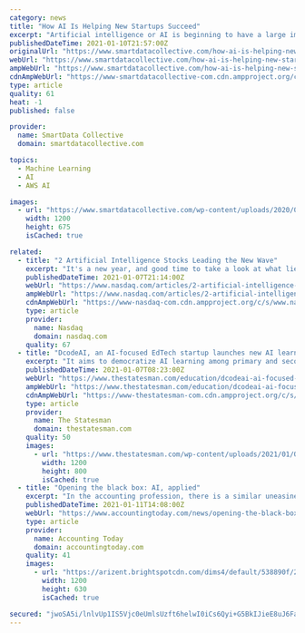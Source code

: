 ```yaml
---
category: news
title: "How AI Is Helping New Startups Succeed"
excerpt: "Artificial intelligence or AI is beginning to have a large impact on businesses of all sizes. Startup businesses are also taking part in the AI revolution. The importance of AI in today’s business world cannot be overstated."
publishedDateTime: 2021-01-10T21:57:00Z
originalUrl: "https://www.smartdatacollective.com/how-ai-is-helping-new-startups-succeed/"
webUrl: "https://www.smartdatacollective.com/how-ai-is-helping-new-startups-succeed/"
ampWebUrl: "https://www.smartdatacollective.com/how-ai-is-helping-new-startups-succeed/amp/"
cdnAmpWebUrl: "https://www-smartdatacollective-com.cdn.ampproject.org/c/s/www.smartdatacollective.com/how-ai-is-helping-new-startups-succeed/amp/"
type: article
quality: 61
heat: -1
published: false

provider:
  name: SmartData Collective
  domain: smartdatacollective.com

topics:
  - Machine Learning
  - AI
  - AWS AI

images:
  - url: "https://www.smartdatacollective.com/wp-content/uploads/2020/05/image-from-rawpixel-id-1199041-jpeg.jpg"
    width: 1200
    height: 675
    isCached: true

related:
  - title: "2 Artificial Intelligence Stocks Leading the New Wave"
    excerpt: "It's a new year, and good time to take a look at what lies ahead. Not in the short term, but on the longer horizon. So, here’s a number to think about: $126 billion. That’s the predicted size of the Artificial Intelligence (AI) technology market in 2025."
    publishedDateTime: 2021-01-07T21:14:00Z
    webUrl: "https://www.nasdaq.com/articles/2-artificial-intelligence-stocks-leading-the-new-wave-2021-01-07"
    ampWebUrl: "https://www.nasdaq.com/articles/2-artificial-intelligence-stocks-leading-the-new-wave-2021-01-07?amp"
    cdnAmpWebUrl: "https://www-nasdaq-com.cdn.ampproject.org/c/s/www.nasdaq.com/articles/2-artificial-intelligence-stocks-leading-the-new-wave-2021-01-07?amp"
    type: article
    provider:
      name: Nasdaq
      domain: nasdaq.com
    quality: 67
  - title: "DcodeAI, an AI-focused EdTech startup launches new AI learning platform for students"
    excerpt: "It aims to democratize AI learning among primary and secondary level students across 10,000+ schools that are currently part of its network."
    publishedDateTime: 2021-01-07T08:23:00Z
    webUrl: "https://www.thestatesman.com/education/dcodeai-ai-focused-edtech-startup-launches-new-ai-learning-platform-students-1502945025.html"
    ampWebUrl: "https://www.thestatesman.com/education/dcodeai-ai-focused-edtech-startup-launches-new-ai-learning-platform-students-1502945025.html/amp"
    cdnAmpWebUrl: "https://www-thestatesman-com.cdn.ampproject.org/c/s/www.thestatesman.com/education/dcodeai-ai-focused-edtech-startup-launches-new-ai-learning-platform-students-1502945025.html/amp"
    type: article
    provider:
      name: The Statesman
      domain: thestatesman.com
    quality: 50
    images:
      - url: "https://www.thestatesman.com/wp-content/uploads/2021/01/QT-DcodeAI.jpg"
        width: 1200
        height: 800
        isCached: true
  - title: "Opening the black box: AI, applied"
    excerpt: "In the accounting profession, there is a similar uneasiness when dealing with the idea of AI, though it has nothing to with how the software looks. The technology has the potential for high-level automation of processes,"
    publishedDateTime: 2021-01-11T14:08:00Z
    webUrl: "https://www.accountingtoday.com/news/opening-the-black-box-ai-applied"
    type: article
    provider:
      name: Accounting Today
      domain: accountingtoday.com
    quality: 41
    images:
      - url: "https://arizent.brightspotcdn.com/dims4/default/538890f/2147483647/strip/true/crop/3150x1654+0+1048/resize/1200x630!/quality/90/?url=https%3A%2F%2Fsource-media-brightspot.s3.amazonaws.com%2F18%2F95%2Fa04124434b48ac7dbdc768334c53%2Fact1021-cover-image.jpg"
        width: 1200
        height: 630
        isCached: true

secured: "jwoSA5i/lnlvUp1IS5Vjc0eUmlsUzft6helwI0iCs6Qyi+G5BkIJieE8uJ6Fal/alj4Zw9totYWXpHpUtWGRPOZT35rjhpWzhn6lGSSuAbXkZncb6zj8qyuwaoVwp2hsaFcKEl5/uRVkY5PkfOoLr+wO3myqJmWEZIDbSmuq2s5xvdI7eJD3DoCe/3zPqX6ORqxYUiLSyafL8hBkDFZkU3EdJrPkAES8LZzmRDvwMNK+FeX6iAiQQixODE/v2+asEv9FKsO9E/Kg1B5bGuobNOQ095dTqNiLn7OgqeS2JZ3bsAFNqb3fRhdk0jWEDCqLe3kQ4D84RTIV+9XCW3100prkg7l1aim+rvTcPmlQfy8=;1M+M4OP5tBLjnhHr10GkMQ=="
---
```


